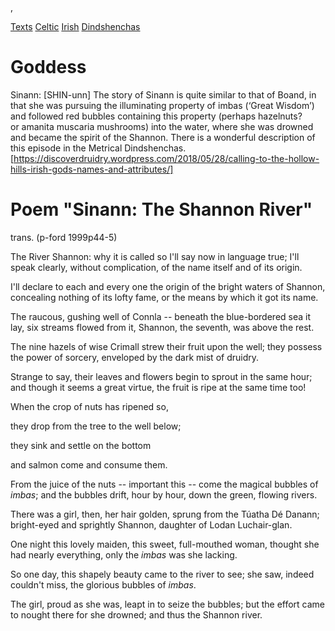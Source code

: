  , 

[Texts](languages)
[Celtic](texts-celtic.md)
[Irish](irish-texts.md)
[Dindshenchas](dindshenchas.md)

# Goddess
Sinann: [SHIN-unn] The story of Sinann is quite similar to that of Boand, in that she was pursuing the illuminating property of imbas (‘Great Wisdom’) and followed red bubbles containing this property (perhaps hazelnuts? or amanita muscaria mushrooms) into the water, where she was drowned and became the spirit of the Shannon. There is a wonderful description of this episode in the Metrical Dindshenchas. [https://discoverdruidry.wordpress.com/2018/05/28/calling-to-the-hollow-hills-irish-gods-names-and-attributes/]







# Poem "Sinann: The Shannon River"

trans. (p-ford 1999p44-5)

The River Shannon: why it is called so
I'll say now in language true;
I'll speak clearly, without complication,
of the name itself and of its origin.

I'll declare to each and every one
the origin of the bright waters of Shannon,
concealing nothing of its lofty fame,
or the means by which it got its name.

The raucous, gushing well of Connla --
beneath the blue-bordered sea it lay,
six streams flowed from it,
Shannon, the seventh, was above the rest.

The nine hazels of wise Crimall
strew their fruit upon the well;
they possess the power of sorcery,
enveloped by the dark mist of druidry.

Strange to say, their leaves and flowers
begin to sprout in the same hour;
and though it seems a great virtue,
the fruit is ripe at the same time too!

When the crop of nuts has ripened so,

they drop from the tree to the well below;

they sink and settle on the bottom

and salmon come and consume them.

From the juice of the nuts -- important this --
come the magical bubbles of *imbas*;
and the bubbles drift, hour by hour,
down the green, flowing rivers.

There was a girl, then, her hair golden,
sprung from the Túatha Dé Danann;
bright-eyed and sprightly Shannon,
daughter of Lodan Luchair-glan.


One night this lovely maiden,
this sweet, full-mouthed woman,
thought she had nearly everything,
only the *imbas* was she lacking.

So one day, this shapely beauty
came to the river to see;
she saw, indeed couldn't miss,
the glorious bubbles of *imbas*.

The girl, proud as she was,
leapt in to seize the bubbles;
but the effort came to nought there
for she drowned; and thus the Shannon river.
